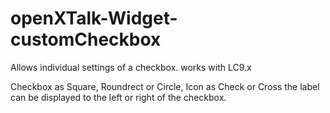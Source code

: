 # openXTalk-Widget-customCheckbox
Allows individual settings of a checkbox. works with LC9.x

Checkbox as Square, Roundrect or Circle, Icon as Check or Cross
the label can be displayed to the left or right of the checkbox.


  
  
